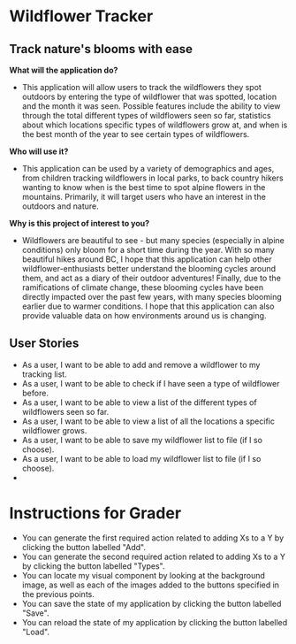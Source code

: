 # Wildflower Tracker

## Track nature's blooms with ease 

**What will the application do?**
- This application will allow users to track the wildflowers 
they spot outdoors by entering the type of wildflower that
was spotted, location and the month it was seen. 
Possible features include the ability to view through the total
different types of wildflowers seen so far, statistics about 
which locations specific types of wildflowers grow at, and when is the best month of 
the year to see certain types of wildflowers.

**Who will use it?**
- This application can be used by a variety of demographics and ages, from 
children tracking wildflowers in local parks, to back country hikers wanting to know
when is the best time to spot alpine flowers in the mountains. Primarily, it will target users
who have an interest in the outdoors and nature. 

**Why is this project of interest to you?** 
- Wildflowers are beautiful to see - but many species (especially in alpine conditions)
only bloom for a short time during the year. With so many beautiful hikes around
BC, I hope that this application can help other wildflower-enthusiasts
better understand the blooming cycles around them, and act as a diary of 
their outdoor adventures! Finally, due to the ramifications of climate change, these blooming 
cycles have been directly impacted over the past few years, with many species 
blooming earlier due to warmer conditions. I hope that this application can also provide 
valuable data on how environments around us is changing.

## User Stories 
- As a user, I want to be able to add and remove a wildflower to my tracking list.
- As a user, I want to be able to check if I have seen a type of wildflower before. 
- As a user, I want to be able to view a list of the different types of wildflowers seen so far.
- As a user, I want to be able to view a list of all the locations a specific wildflower grows.
- As a user, I want to be able to save my wildflower list to file (if I so choose).
- As a user, I want to be able to load my wildflower list to file (if I so choose). 
- 
# Instructions for Grader
- You can generate the first required action related to adding Xs to a Y by clicking the button
  labelled "Add".
- You can generate the second required action related to adding Xs to a Y by clicking the button
  labelled "Types".
- You can locate my visual component by looking at the background image, as well as each of the images
  added to the buttons specified in the previous points.
- You can save the state of my application by clicking the button labelled "Save".
- You can reload the state of my application by clicking the button labelled "Load".
